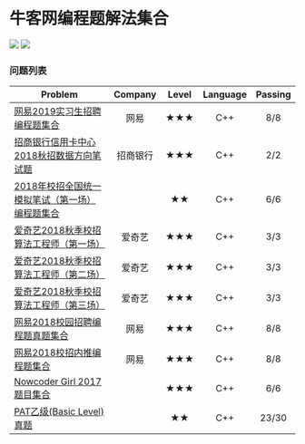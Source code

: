 # 牛客网编程题解法集合

![](https://img.shields.io/badge/Language-C++-orange.svg?style=flat)	![](https://img.shields.io/badge/Email-shiqitao@sjtu.edu.cn-blue.svg)

### 问题列表

| Problem                                  | Company | Level | Language | Passing |
| ---------------------------------------- | :-----: | :---: | :------: | :-----: |
| [网易2019实习生招聘编程题集合](https://www.nowcoder.com/test/9763997/summary) |   网易    |  ★★★  |   C++    |   8/8   |
| [招商银行信用卡中心2018秋招数据方向笔试题](https://www.nowcoder.com/test/9645855/summary) |  招商银行   |  ★★★  |   C++    |   2/2   |
| [2018年校招全国统一模拟笔试（第一场）编程题集合](https://www.nowcoder.com/test/9439037/summary) |         |  ★★   |   C++    |   6/6   |
| [爱奇艺2018秋季校招算法工程师（第一场）](https://www.nowcoder.com/test/8246915/summary) |   爱奇艺   |  ★★★  |   C++    |   3/3   |
| [爱奇艺2018秋季校招算法工程师（第二场）](https://www.nowcoder.com/test/8246859/summary) |   爱奇艺   |  ★★★  |   C++    |   3/3   |
| [爱奇艺2018秋季校招算法工程师（第三场）](https://www.nowcoder.com/test/8246483/summary) |   爱奇艺   |  ★★★  |   C++    |   3/3   |
| [网易2018校园招聘编程题真题集合](https://www.nowcoder.com/test/6910869/summary) |   网易    |  ★★★  |   C++    |   8/8   |
| [网易2018校招内推编程题集合](https://www.nowcoder.com/test/6291726/summary) |   网易    |  ★★★  |   C++    |   8/8   |
| [Nowcoder Girl 2017题目集合](https://www.nowcoder.com/test/8527168/summary) |         |  ★★★  |   C++    |   6/6   |
| [PAT乙级(Basic Level)真题](https://www.nowcoder.com/pat/6/problems) |         |  ★★   |   C++    |  23/30  |

